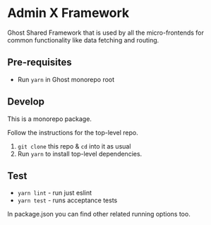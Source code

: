 # Admin X Framework

Ghost Shared Framework that is used by all the micro-frontends for common functionality like data fetching and routing.

## Pre-requisites

- Run `yarn` in Ghost monorepo root

## Develop

This is a monorepo package.

Follow the instructions for the top-level repo.
1. `git clone` this repo & `cd` into it as usual
2. Run `yarn` to install top-level dependencies.

## Test

- `yarn lint` - run just eslint
- `yarn test` - runs acceptance tests

In package.json you can find other related running options too.
